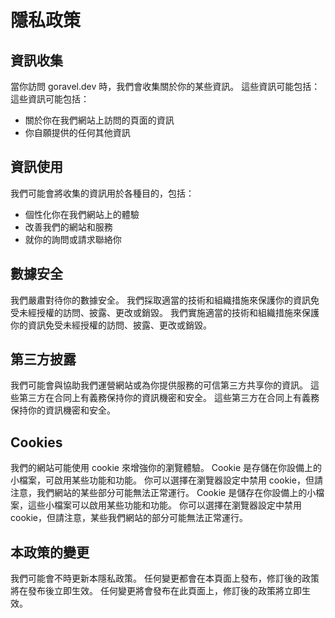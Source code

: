 # 隱私政策

## 資訊收集

當你訪問 goravel.dev 時，我們會收集關於你的某些資訊。 這些資訊可能包括： 這些資訊可能包括：

- 關於你在我們網站上訪問的頁面的資訊
- 你自願提供的任何其他資訊

## 資訊使用

我們可能會將收集的資訊用於各種目的，包括：

- 個性化你在我們網站上的體驗
- 改善我們的網站和服務
- 就你的詢問或請求聯絡你

## 數據安全

我們嚴肅對待你的數據安全。 我們採取適當的技術和組織措施來保護你的資訊免受未經授權的訪問、披露、更改或銷毀。 我們實施適當的技術和組織措施來保護
你的資訊免受未經授權的訪問、披露、更改或銷毀。

## 第三方披露

我們可能會與協助我們運營網站或為你提供服務的可信第三方共享你的資訊。 這些第三方在合同上有義務保持你的資訊機密和安全。 這些第三方在合同上有義務保持你的資訊機密和安全。

## Cookies

我們的網站可能使用 cookie 來增強你的瀏覽體驗。 Cookie 是存儲在你設備上的小檔案，可啟用某些功能和功能。 你可以選擇在瀏覽器設定中禁用 cookie，但請注意，我們網站的某些部分可能無法正常運行。 Cookie 是儲存在你設備上的小檔案，這些小檔案可以啟用某些功能和功能。 你可以選擇在瀏覽器設定中禁用 cookie，但請注意，某些我們網站的部分可能無法正常運行。

## 本政策的變更

我們可能會不時更新本隱私政策。 任何變更都會在本頁面上發布，修訂後的政策將在發布後立即生效。 任何變更將會發布在此頁面上，修訂後的政策將立即生效。
